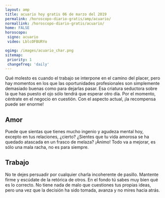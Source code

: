 ```yaml
---
layout: amp
title: acuario hoy gratis 06 de marzo del 2019 
permalink: /horoscopo-diario-gratis/amp/acuario/
normallink: /horoscopo-diario-gratis/acuario/
home: FALSE
horoscopo:
 signo: acuario
 video: LblcOFBURYo

ogimg: /images/acuario_char.png
sitemap:
 priority: 1
 changefreq: 'daily'
---
```



Qué molesto es cuando el trabajo se interpone en el camino del placer, pero hay momentos en los que las oportunidades profesionales son simplemente demasiado buenas como para dejarlas pasar. Esa criatura seductora sobre la que has puesto el ojo sólo tendrá que esperar otro día. Por el momento, céntrate en el negocio en cuestión. Con el aspecto actual, ¡la recompensa puede ser enorme!

## Amor

Puede que sientas que tienes mucho ingenio y agudeza mental hoy, excepto en tus relaciones, ¿cierto? ¿Sientes que tu vida amorosa se ha quedado atascada en un frasco de melaza? ¡Ánimo! Todo va a mejorar, es sólo una mala racha, no es para siempre.

## Trabajo

No te dejes persuadir por cualquier charla incoherente de pasillo. Mantente firme y escúdate de la retórica de otros. En el fondo tú sabes muy bien qué es lo correcto. No tiene nada de malo que cuestiones tus propias ideas, pero una vez que la decisión ha sido tomada, avanza y no mires hacia atrás.